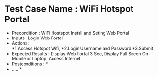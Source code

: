 # Test Case Name : WiFi Hotspot Portal #
* Precondition : WiFi Hostspot Install and Seting Web Portal 
* Inputs :  Login Web Portal
* Actions :  
          *1.Access Hotspot Wifi,
          *2.Login Username and Password
          *3.Submit
* Expected Results :  Display Web Portal 3 Sec, Display Full Sceen On Mobile or Laptop, Access Internet 
* Postconditions : *
* ..... *
